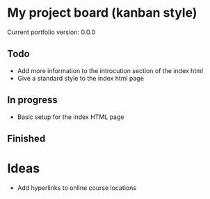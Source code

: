 # My project board (kanban style)
Current portfolio version: 0.0.0

## Todo
- Add more information to the introcution section of the index html
- Give a standard style to the index html page

## In progress
- Basic setup for the index HTML page

## Finished


# Ideas
- Add hyperlinks to online course locations
